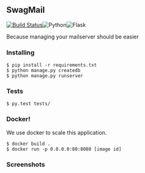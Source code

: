## SwagMail
[![Build Status](https://travis-ci.org/thatarchguy/SwagMail.svg)](https://travis-ci.org/thatarchguy/SwagMail)![Python](https://img.shields.io/badge/python-2.7-blue.svg)![Flask](http://flask.pocoo.org/static/badges/made-with-flask-s.png)

Because managing your mailserver should be easier

### Installing
```
$ pip install -r requirements.txt
$ python manage.py createdb
$ python manage.py runserver
```
### Tests
```
$ py.test tests/
```

### Docker!
We use docker to scale this application.
```
$ docker build .
$ docker run -p 0.0.0.0:80:8080 [image id]
```

### Screenshots
